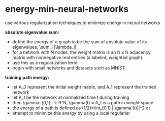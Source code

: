 # energy-min-neural-networks

use various regularization techniques to minimize energy in neural networks

**absolute eigenvalue sum:**

- define the energy of a graph to be the sum of absolute value of its eigenvalues, \sum_i |\lambda_i|
- for a network with N nodes, the weight matrix is an N x N adjacency matrix with nonnegative real entries (a labeled, weighted graph)
- use this as a regularization term
- begin with small networks and datasets such as MNIST

**training path energy:**

- let A_0 represent the initial weight matrix, and A_1 represent the trained network
- let A_t be the network at normalized time t during training
- then \gamma: [0,1] --> R^N, \gamma(t) = A_t is a path in weight space
- the energy of a path is defined as (1/2)*\int_[0,1] ||\gamma'(t)||^2 dt
- attempt to minimize this energy by using a local regularier
